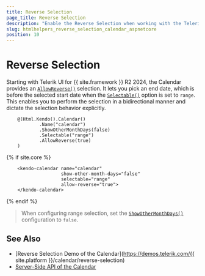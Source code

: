 ```yaml
---
title: Reverse Selection
page_title: Reverse Selection
description: "Enable the Reverse Selection when working with the Telerik UI Calendar component for {{ site.framework }}."
slug: htmlhelpers_reverse_selection_calendar_aspnetcore
position: 10
---
```


# Reverse Selection

Starting with Telerik UI for {{ site.framework }} R2 2024, the Calendar provides an [`AllowReverse()`](/api/kendo.mvc.ui.fluent/calendarbuilder#allowreversesystemboolean) selection. It lets you pick an end date, which is before the selected start date when the [`Selectable()`](/api/kendo.mvc.ui.fluent/calendarbuilder#selectablesystemstring) option is set to `range`. This enables you to perform the selection in a bidirectional manner and dictate the selection behavior explicitly.

```HtmlHelper
    @(Html.Kendo().Calendar()
            .Name("calendar")
            .ShowOtherMonthDays(false)
            .Selectable("range")
            .AllowReverse(true)
    )
```
{% if site.core %}
```TagHelper
    <kendo-calendar name="calendar"
                    show-other-month-days="false"
                    selectable="range"
                    allow-reverse="true">
    </kendo-calendar>
```
{% endif %}

> When configuring range selection, set the [`ShowOtherMonthDays()`](/api/kendo.mvc.ui.fluent/calendarbuilder#showothermonthdayssystemboolean) configuration to `false`.

## See Also

* [Reverse Selection Demo of the Calendar](https://demos.telerik.com/{{ site.platform }}/calendar/reverse-selection)
* [Server-Side API of the Calendar](/api/calendar)